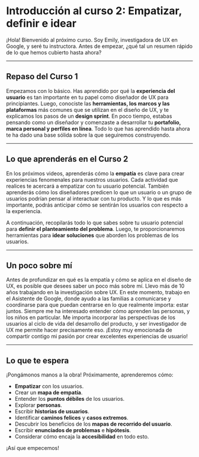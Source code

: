# Introducción al curso 2: Empatizar, definir e idear

¡Hola! Bienvenido al próximo curso. Soy Emily, investigadora de UX en Google, y seré tu instructora. Antes de empezar, ¿qué tal un resumen rápido de lo que hemos cubierto hasta ahora?

---

## Repaso del Curso 1

Empezamos con lo básico. Has aprendido por qué la **experiencia del usuario** es tan importante en tu papel como diseñador de UX para principiantes. Luego, conociste las **herramientas, los marcos y las plataformas** más comunes que se utilizan en el diseño de UX, y te explicamos los pasos de un **design sprint**. En poco tiempo, estabas pensando como un diseñador y comenzaste a desarrollar tu **portafolio, marca personal y perfiles en línea**. Todo lo que has aprendido hasta ahora te ha dado una base sólida sobre la que seguiremos construyendo.

---

## Lo que aprenderás en el Curso 2

En los próximos videos, aprenderás cómo la **empatía** es clave para crear experiencias fenomenales para nuestros usuarios. Cada actividad que realices te acercará a empatizar con tu usuario potencial. También aprenderás cómo los diseñadores predicen lo que un usuario o un grupo de usuarios podrían pensar al interactuar con tu producto. Y lo que es más importante, podrás anticipar cómo se sentirán los usuarios con respecto a la experiencia.

A continuación, recopilarás todo lo que sabes sobre tu usuario potencial para **definir el planteamiento del problema**. Luego, te proporcionaremos herramientas para **idear soluciones** que aborden los problemas de los usuarios.

---

## Un poco sobre mí

Antes de profundizar en qué es la empatía y cómo se aplica en el diseño de UX, es posible que desees saber un poco más sobre mí. Llevo más de 10 años trabajando en la investigación sobre UX. En este momento, trabajo en el Asistente de Google, donde ayudo a las familias a comunicarse y coordinarse para que puedan centrarse en lo que realmente importa: estar juntos. Siempre me ha interesado entender cómo aprenden las personas, y los niños en particular. Me importa incorporar las perspectivas de los usuarios al ciclo de vida del desarrollo del producto, y ser investigador de UX me permite hacer precisamente eso. ¡Estoy muy emocionada de compartir contigo mi pasión por crear excelentes experiencias de usuario!

---

## Lo que te espera

¡Pongámonos manos a la obra! Próximamente, aprenderemos cómo:

* **Empatizar** con los usuarios.
* Crear un **mapa de empatía**.
* Entender los **puntos débiles** de los usuarios.
* Explorar **personas**.
* Escribir **historias de usuarios**.
* Identificar **caminos felices** y **casos extremos**.
* Descubrir los beneficios de los **mapas de recorrido del usuario**.
* Escribir **enunciados de problemas** e **hipótesis**.
* Considerar cómo encaja la **accesibilidad** en todo esto.

¡Así que empecemos!
